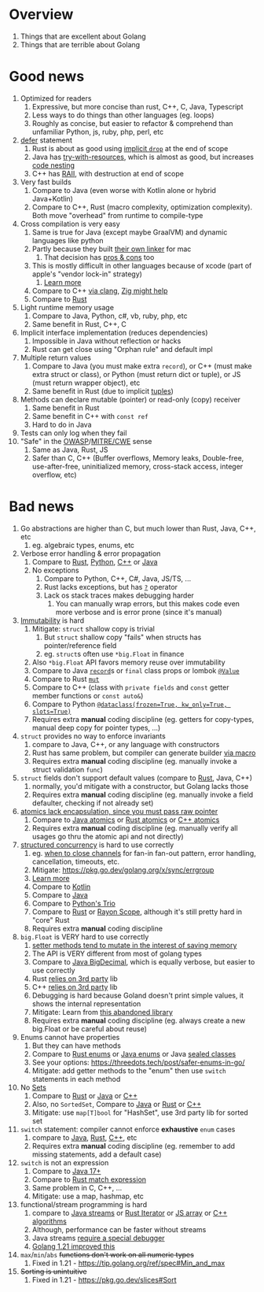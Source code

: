 # Overview

1. Things that are excellent about Golang
1. Things that are terrible about Golang

# Good news

1. Optimized for readers
    1. Expressive, but more concise than rust, C++, C, Java, Typescript
    1. Less ways to do things than other languages (eg. loops)
    1. Roughly as concise, but easier to refactor & comprehend than unfamiliar Python, js, ruby, php, perl, etc
1. [defer](https://go.dev/tour/flowcontrol/12) statement
    1. Rust is about as good using [implicit `drop`](https://doc.rust-lang.org/std/ops/trait.Drop.html) at the end of scope
    1. Java has [try-with-resources](https://docs.oracle.com/javase/tutorial/essential/exceptions/tryResourceClose.html), which is almost as good, but increases [code nesting](https://miro.medium.com/v2/resize:fit:720/1*g4NuK2wpgB5hn_46bvzPmQ.png)
    1. C++ has [RAII](https://en.cppreference.com/w/cpp/language/raii), with destruction at end of scope
1. Very fast builds
    1. Compare to Java (even worse with Kotlin alone or hybrid Java+Kotlin)
    1. Compare to C++, Rust (macro complexity, optimization complexity). Both move "overhead" from runtime to compile-type
1. Cross compilation is very easy
    1. Same is true for Java (except maybe GraalVM) and dynamic languages like python
    1. Partly because they built [their own linker](https://github.com/golang/go/blob/master/src/cmd/link/internal/ld/macho.go) for mac
        1. That decision has [pros & cons](https://www.uber.com/blog/fixing-gos-linker/) too
    1. This is mostly difficult in other languages because of xcode (part of apple's "vendor lock-in" strategy)
        1. [Learn more](https://en.wikipedia.org/wiki/Mach-O)
    1. Compare to C++ [via clang](https://clang.llvm.org/docs/CrossCompilation.html), [Zig might help](https://andrewkelley.me/post/zig-cc-powerful-drop-in-replacement-gcc-clang.html)
    1. Compare to [Rust](https://wapl.es/rust/2019/02/17/rust-cross-compile-linux-to-macos.html/)
1. Light runtime memory usage
    1. Compare to Java, Python, c#, vb, ruby, php, etc
    1. Same benefit in Rust, C++, C
1. Implicit interface implementation (reduces dependencies)
    1. Impossible in Java without reflection or hacks
    1. Rust can get close using "Orphan rule" and default impl
1. Multiple return values
    1. Compare to Java (you must make extra `record`), or C++ (must make extra struct or class), or Python (must return dict or tuple), or JS (must return wrapper object), etc
    1. Same benefit in Rust (due to implicit [tuples](https://doc.rust-lang.org/rust-by-example/primitives/tuples.html))
1. Methods can declare mutable (pointer) or read-only (copy) receiver
    1. Same benefit in Rust
    1. Same benefit in C++ with `const ref`
    1. Hard to do in Java
1. Tests can only log when they fail
1. "Safe" in the [OWASP](https://owasp.org/www-project-top-ten/)/[MITRE/CWE](https://cwe.mitre.org/data/definitions/1337.html) sense    
    1. Same as Java, Rust, JS
    1. Safer than C, C++ (Buffer overflows, Memory leaks, Double-free, use-after-free, uninitialized memory, cross-stack access, integer overflow, etc)


# Bad news
1. Go abstractions are higher than C, but much lower than Rust, Java, C++, etc
    1. eg. algebraic types, enums, etc
1. Verbose error handling & error propagation
    1. Compare to [Rust](https://doc.rust-lang.org/rust-by-example/std/result/question_mark.html), [Python](https://docs.python.org/3/library/exceptions.html), [C++](https://cplusplus.com/doc/tutorial/exceptions/) or [Java](https://docs.oracle.com/javase/tutorial/essential/exceptions/index.html)        
    1. No exceptions
        1. Compare to Python, C++, C#, Java, JS/TS, ...
        1. Rust lacks exceptions, but has [`?`](https://doc.rust-lang.org/std/ops/trait.Try.html) operator
        1. Lack os stack traces makes debugging harder
            1. You can manually wrap errors, but this makes code even more verbose and is error prone (since it's manual) 
1. [Immutability](../common/immutability.md) is hard
    1. Mitigate: `struct` shallow copy is trivial
        1. But `struct` shallow copy "fails" when structs has pointer/reference field
        1. eg. `struct`s often use `*big.Float` in finance
    1. Also `*big.Float` API favors memory reuse over immutability
    1. Compare to Java [`record`](https://docs.oracle.com/en/java/javase/17/language/records.html#GUID-6699E26F-4A9B-4393-A08B-1E47D4B2D263)s or `final` class props or lombok [`@Value`](https://projectlombok.org/features/Value)
    1. Compare to Rust [`mut`](https://doc.rust-lang.org/std/keyword.mut.html)
    1. Compare to C++ (class with `private fields` and `const` getter member functions or `const auto&`)
    1. Compare to Python [`@dataclass(frozen=True, kw_only=True, slots=True)`](https://docs.python.org/3/library/dataclasses.html)    
    1. Requires extra **manual** coding discipline (eg. getters for copy-types, manual deep copy for pointer types, ...)
1. `struct` provides no way to enforce invariants
    1. compare to Java, C++, or any language with constructors
    1. Rust has same problem, but compiler can generate builder [via macro](https://docs.rs/derive_builder/latest/derive_builder/)
    1. Requires extra **manual** coding discipline (eg. manually invoke a struct validation `func`)
1. `struct` fields don't support default values (compare to [Rust](https://doc.rust-lang.org/std/default/trait.Default.html), Java, C++)
    1. normally, you'd mitigate with a constructor, but Golang lacks those
    1. Requires extra **manual** coding discipline (eg. manually invoke a field defaulter, checking if not already set)
1. [atomics lack encapsulation, since you must pass raw pointer](https://pkg.go.dev/sync/atomic#AddInt64)
    1. Compare to [Java atomics](https://docs.oracle.com/en/java/javase/20/docs/api/java.base/java/util/concurrent/atomic/package-summary.html) or [Rust atomics](https://doc.rust-lang.org/std/sync/atomic/) or [C++ atomics](https://en.cppreference.com/w/cpp/atomic/atomic)
    1. Requires extra **manual** coding discipline (eg. manually verify all usages go thru the atomic api and not directly)
1. [structured concurrency](https://en.wikipedia.org/wiki/Structured_concurrency) is hard to use correctly
    1. eg. [when to close channels](https://udhos.github.io/golang-concurrency-tricks/) for fan-in fan-out pattern, error handling, cancellation, timeouts, etc.
    1. Mitigate: https://pkg.go.dev/golang.org/x/sync/errgroup
    1. [Learn more](https://vorpus.org/blog/notes-on-structured-concurrency-or-go-statement-considered-harmful/)
    1. Compare to [Kotlin](https://kotlinlang.org/docs/coroutines-basics.html#scope-builder-and-concurrency)
    1. Compare to [Java](https://openjdk.org/jeps/453)
    1. Compare to [Python's Trio](https://github.com/python-trio/trio)
    1. Compare to [Rust](https://rust-lang.github.io/async-book/03_async_await/01_chapter.html) or [Rayon Scope](https://docs.rs/rayon/latest/rayon/fn.scope.html), although it's still pretty hard in "core" Rust
    1. Requires extra **manual** coding discipline
1. `big.Float` is VERY hard to use correctly
    1. [setter methods tend to mutate in the interest of saving memory](https://pkg.go.dev/math/big)
    1. The API is VERY different from most of golang types
    1. Compare to [Java BigDecimal](https://docs.oracle.com/en/java/javase/20/docs/api/java.base/java/math/BigDecimal.html#%3Cinit%3E(java.math.BigInteger)), which is equally verbose, but easier to use correctly
    1. Rust [relies on 3rd party](https://github.com/rust-num/num) lib
    1. C++ [relies on 3rd party](https://gmplib.org/) lib
    1. Debugging is hard because Goland doesn't print simple values, it shows the internal representation
    1. Mitigate: Learn from [this abandoned library](https://github.com/sdcoffey/big)
    1. Requires extra **manual** coding discipline (eg. always create a new big.Float or be careful about reuse)
1. Enums cannot have properties
    1. But they can have methods
    1. Compare to [Rust enums](https://doc.rust-lang.org/book/ch06-01-defining-an-enum.html) or [Java enums](https://docs.oracle.com/javase/tutorial/java/javaOO/enum.html) or Java [sealed classes](https://docs.oracle.com/en/java/javase/20/language/sealed-classes-and-interfaces.html)
    1. See your options: https://threedots.tech/post/safer-enums-in-go/
    1. Mitigate: add getter methods to the "enum" then use `switch` statements in each method
1. No [Sets](https://en.wikipedia.org/wiki/Set_(abstract_data_type))    
    1. Compare to [Rust](https://doc.rust-lang.org/std/collections/struct.HashSet.html) or [Java](https://docs.oracle.com/en/java/javase/20/docs/api/java.base/java/util/Set.html) or [C++](https://cplusplus.com/reference/unordered_set/unordered_set/)
    1. Also, no `SortedSet`, Compare to [Java](https://docs.oracle.com/en/java/javase/20/docs/api/java.base/java/util/SortedSet.html) or [Rust](https://doc.rust-lang.org/stable/std/collections/struct.BTreeSet.html) or [C++](https://en.cppreference.com/w/cpp/container/set)
    1. Mitigate: use `map[T]bool` for "HashSet", use 3rd party lib for sorted set
1. `switch` statement: compiler cannot enforce **exhaustive** `enum` cases
    1. compare to [Java](https://docs.oracle.com/en/java/javase/17/language/switch-expressions.html), [Rust](https://rustc-dev-guide.rust-lang.org/pat-exhaustive-checking.html), [C++](https://abseil.io/tips/147),  etc
    1. Requires extra **manual** coding discipline (eg. remember to add missing statements, add a default case)
1. `switch` is not an expression
    1. Compare to [Java 17+](https://docs.oracle.com/en/java/javase/17/language/switch-expressions.html)
    1. Compare to [Rust match expression](https://doc.rust-lang.org/reference/expressions/match-expr.html)
    1. Same problem in C, C++, ...
    1. Mitigate: use a map, hashmap, etc
1. functional/stream programming is hard
    1. compare to [Java streams](https://docs.oracle.com/en/java/javase/20/docs/api/java.base/java/util/stream/Stream.html) or [Rust Iterator](https://doc.rust-lang.org/std/iter/trait.Iterator.html) or [JS array](https://developer.mozilla.org/en-US/docs/Web/JavaScript/Reference/Global_Objects/Array) or [C++ algorithms](https://en.cppreference.com/w/cpp/algorithm)
    1. Although, performance can be faster without streams
    1. Java streams [require a special debugger](https://www.jetbrains.com/idea/guide/tips/debugging-streams/)
    1. [Golang 1.21 improved this](https://pkg.go.dev/slices)
1. `max`/`min`/`abs` ~~functions don't work on all numeric types~~
    1. Fixed in 1.21 - https://tip.golang.org/ref/spec#Min_and_max
1. ~~Sorting is unintuitive~~
    1. Fixed in 1.21 - https://pkg.go.dev/slices#Sort
